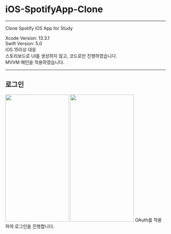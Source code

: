 # iOS-SpotifyApp-Clone
***
Clone Spotify iOS App for Study

Xcode Version: 13.3.1  
Swift Version: 5.0  
iOS 15이상 대응  
스토리보드로 UI를 생성하지 않고, 코드로만 진행하였습니다.  
MVVM 패턴을 적용하였습니다.  
***


## 로그인

<img src="https://user-images.githubusercontent.com/62288773/164729389-53c85f29-7321-49ab-bbb9-e775f18ad367.png" width="200" height="400"/> <img src="https://user-images.githubusercontent.com/62288773/164729707-ec4fbe15-10cd-4369-b65e-34cb32d6962f.png" width="200" height="400"/>
OAuth를 적용하여 로그인을 진행합니다.

